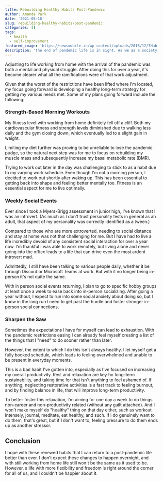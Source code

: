 ```yaml
---
title: Rebuilding Healthy Habits Post-Pandemic
author: Amanda Park
date: '2021-05-18'
slug: rebuilding-healthy-habits-post-pandemic
categories: []
tags:
  - health
  - self-improvement
featured_image: 'https://newsmobile.in/wp-content/uploads/2016/12/7Habits.jpg'
description: 'The end of pandemic life is in sight. As we as a society are preparing for a transition back to a new normal, I decided to reevaluate my habits and refocus my habits for better long-term success.'
---
```


Adjusting to life working from home with the arrival of the pandemic was both a mental and physical struggle. After doing this for over a year, it's become clearer what all the ramifications were of that work adjustment. 

Given that the worst of the restrictions have been lifted where I'm located, my focus going forward is developing a healthy long-term strategy for getting my various needs met. Some of my plans going forward include the following:

### Strength-Based Morning Workouts

My fitness level with working from home definitely fell off a cliff. Both my cardiovascular fitness and strength levels diminished due to walking less daily and the gym closing down, which eventually led to a slight gain in weight.

Limiting my diet further was proving to be unreliable to lose the pandemic pudge, so the natural next step was for me to focus on rebuilding my muscle mass and subsequently increase my basal metabolic rate (BMR). 

Trying to work out later in the day was challenging to stick to as a habit due to my varying work schedule. Even though I'm not a morning person, I decided to work out shortly after waking up. This has been essential to getting back into shape and feeling better mentally too. Fitness is an essential aspect for me to live optimally.

### Weekly Social Events

Ever since I took a Myers-Brigg assessment in junior high, I've known that I was an introvert. (As much as I don't trust personality tests in general as an adult, that aspect of my personality was correctly identified as a tween.)

Compared to those who are more extroverted, needing to social distance and stay at home was not that challenging for me. But I have had to live a life incredibly devoid of any consistent social interaction for over a year now. I'm thankful I was able to work remotely, but living alone and never going into the office leads to a life that can drive even the most ardent introvert mad. 

Admittedly, I still have been talking to various people daily, whether it be through Discord or Microsoft Teams at work. But with it no longer being in-person it's not quite the same. 

With in person social events returning, I plan to go to specific hobby groups at least once a week to ease back into in-person socializing. After going a year without, I expect to run into some social anxiety about doing so, but I know in the long run I need to get past the hurdle and foster stronger in-person social connections.

### Sharpen the Saw

Sometimes the expectations I have for myself can lead to exhaustion. With the pandemic restrictions easing I can already feel myself creating a list of the things that I "need" to do sooner rather than later.

However, the extent to which I do this isn't always healthy. I let myself get a fully booked schedule, which leads to feeling overwhelmed and unable to be present in everyday moments. 

This is a bad habit I've gotten into, especially as I've focused on increasing my overall productivity. Rest and relaxation are key for long-term sustainability, and taking time for that isn't anything to feel ashamed of. If anything, neglecting restorative activities is a fast track to feeling burnout, and by finding balance in life, that will improve long-term productivity.

To better foster this relaxation, I'm aiming for one day a week to do things non-career and non-productivity related (without any guilt attached). And I won't make myself do "healthy" thing on that day either, such as workout intensely, journal, meditate, eat healthy, and such. If I do genuinely want to do them, that's great, but if I don't want to, feeling pressure to do them ends up as another stressor.

## Conclusion

I hope with these renewed habits that I can return to a post-pandemic life better than ever. I don't expect these changes to happen overnight, and with still working from home life still won't be the same as it used to be. However, a life with more flexibility and freedom is right around the corner for all of us, and I couldn't be happier about it. 